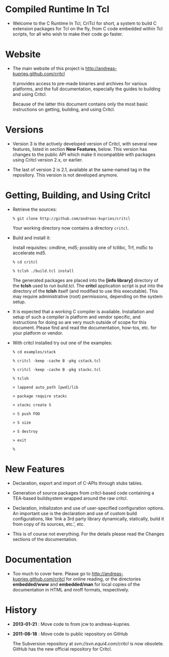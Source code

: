 # Compiled Runtime In Tcl

 *  Welcome to the C Runtime In Tcl, CriTcl for short, a system to
    build C extension packages for Tcl on the fly, from C code
    embedded within Tcl scripts, for all who wish to make their code
    go faster.

# Website

 *  The main website of this project is http://andreas-kupries.github.com/critcl

    It provides access to pre-made binaries and archives for various
    platforms, and the full documentation, especially the guides to
    building and using Critcl.

    Because of the latter this document contains only the most basic
    instructions on getting, building, and using Critcl.

# Versions

 *  Version 3 is the actively developed version of Critcl, with several
    new features, listed in section **New Features**, below. This version
    has changes to the public API which make it incompatible with packages
    using Critcl version 2.x, or earlier.

 *  The last of version 2 is 2.1, available at the same-named tag in the
    repository. This version is not developed anymore.

# Getting, Building, and Using Critcl

 *  Retrieve the sources:

    ```% git clone http://github.com/andreas-kupries/critcl```

    Your working directory now contains a directory ```critcl```.

 *  Build and install it:

    Install requisites: cmdline, md5; possibly one of tcllibc, Trf, md5c to accelerate md5.

    ```% cd critcl```

    ```% tclsh ./build.tcl install```

    The generated packages are placed into the **[info library]** directory
    of the **tclsh** used to run build.tcl. The **critcl** application script
    is put into the directory of the **tclsh** itself (and modified to
    use this executable). This may require administrative (root) permissions,
    depending on the system setup.

 *  It is expected that a working C compiler is available. Installation and
    setup of such a compiler is platform and vendor specific, and instructions
    for doing so are very much outside of scope for this document. Please find
    and read the documentation, how-tos, etc. for your platform or vendor.

 *  With critcl installed try out one of the examples:

    ```% cd examples/stack```

    ```% critcl -keep -cache B -pkg cstack.tcl```

    ```% critcl -keep -cache B -pkg stackc.tcl```

    ```% tclsh```

    ```> lappend auto_path [pwd]/lib```

    ```> package require stackc```

    ```> stackc create S```

    ```> S push FOO```

    ```> S size```

    ```> S destroy```

    ```> exit```

    ```%```

# New Features

 *  Declaration, export and import of C-APIs through stubs tables.

 *  Generation of source packages from critcl-based code containing a
    TEA-based buildsystem wrapped around the raw critcl.

 *  Declaration, initializaton and use of user-specified configuration
    options. An important use is the declaration and use of custom
    build configurations, like 'link a 3rd party library dynamically,
    statically, build it from copy of its sources, etc.', etc.

 * This is of course not everything. For the details please read the
   Changes sections of the documentation.

# Documentation

 *  Too much to cover here. Please go to http://andreas-kupries.github.com/critcl
    for online reading, or the directories **embedded/www** and
    **embedded/man** for local copies of the documentation in HTML
    and nroff formats, respectively.

# History

 *  **2013-01-21** : Move code to from jcw to andreas-kupries.

 *  **2011-08-18** : Move code to public repository on GitHub

    The Subversion repository at *svn://svn.equi4.com/critcl* is now obsolete.  
    GitHub has the new official repository for Critcl.
